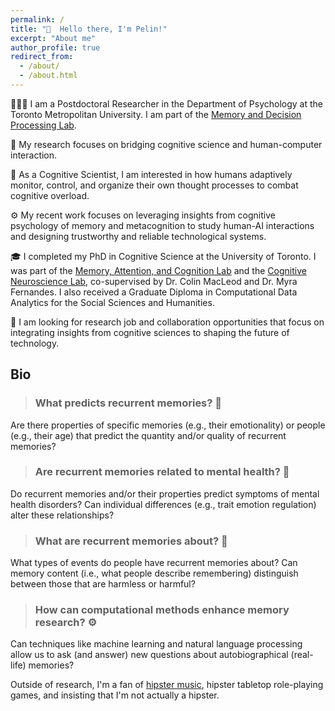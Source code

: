 ```yaml
---
permalink: /
title: "👋  Hello there, I'm Pelin!"
excerpt: "About me"
author_profile: true
redirect_from: 
  - /about/
  - /about.html
---
```




👩🏻‍💻 I am a Postdoctoral Researcher in the Department of Psychology at the Toronto Metropolitan University. I am part of the [Memory and Decision Processing Lab](https://psychlabs.torontomu.ca/madlab/).

🔬 My research focuses on bridging cognitive science and human-computer interaction. 

🧠 As a Cognitive Scientist, I am interested in how humans adaptively monitor, control, and organize their own thought processes to combat cognitive overload. 

⚙️ My recent work focuses on leveraging insights from cognitive psychology of memory and metacognition to study human-AI interactions and designing trustworthy and reliable technological systems. 

🎓 I completed my PhD in Cognitive Science at the University of Toronto. I was part of the [Memory, Attention, and Cognition Lab](https://uwaterloo.ca/memory-attention-cognition-lab) and the [Cognitive Neuroscience Lab](https://uwaterloo.ca/cognitive-neuroscience-lab/), co-supervised by Dr. Colin MacLeod and Dr. Myra Fernandes. I also received a Graduate Diploma in Computational Data Analytics for the Social Sciences and Humanities. 

🔎 I am looking for research job and collaboration opportunities that focus on integrating insights from cognitive sciences to shaping the future of technology. 

## Bio 




> ### What predicts recurrent memories? 🔮
Are there properties of specific memories (e.g., their emotionality) or people (e.g., their age) that predict the quantity and/or quality of recurrent memories?

> ### Are recurrent memories related to mental health? 🤕
Do recurrent memories and/or their properties predict symptoms of mental health disorders? Can individual differences (e.g., trait emotion regulation) alter these relationships?

> ### What are recurrent memories about? 📝
What types of events do people have recurrent memories about? Can memory content (i.e., what people describe remembering) distinguish between those that are harmless or harmful?

> ### How can computational methods enhance memory research? ⚙️
Can techniques like machine learning and natural language processing allow us to ask (and answer) new questions about autobiographical (real-life) memories?

Outside of research, I'm a fan of <a href="{{ base_path }}/hobbies/">hipster music</a>, hipster tabletop role-playing games, and insisting that I'm not actually a hipster.

<!-- # Research interests
* autobiographical memory
* recurrent memories
* emotion
* mental health
* computational methods -->

<!-- `test code block`

```scss
test code chunk
``` -->